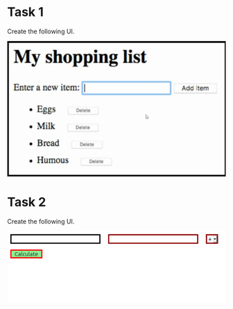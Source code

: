 # Task 1
Create the following UI.

![Alt text](pictures/ui_task1.png?raw=true "ui_task1.png")

# Task 2
Create the following UI.

![Alt text](pictures/ui_task2.png?raw=true "ui_task2.png")
